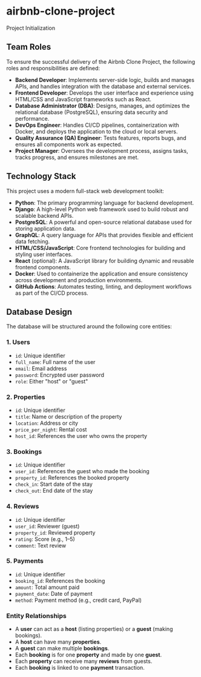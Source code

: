# airbnb-clone-project
Project Initialization
## Team Roles

To ensure the successful delivery of the Airbnb Clone Project, the following roles and responsibilities are defined:

- **Backend Developer**: Implements server-side logic, builds and manages APIs, and handles integration with the database and external services.
- **Frontend Developer**: Develops the user interface and experience using HTML/CSS and JavaScript frameworks such as React.
- **Database Administrator (DBA)**: Designs, manages, and optimizes the relational database (PostgreSQL), ensuring data security and performance.
- **DevOps Engineer**: Handles CI/CD pipelines, containerization with Docker, and deploys the application to the cloud or local servers.
- **Quality Assurance (QA) Engineer**: Tests features, reports bugs, and ensures all components work as expected.
- **Project Manager**: Oversees the development process, assigns tasks, tracks progress, and ensures milestones are met.

## Technology Stack

This project uses a modern full-stack web development toolkit:

- **Python**: The primary programming language for backend development.
- **Django**: A high-level Python web framework used to build robust and scalable backend APIs.
- **PostgreSQL**: A powerful and open-source relational database used for storing application data.
- **GraphQL**: A query language for APIs that provides flexible and efficient data fetching.
- **HTML/CSS/JavaScript**: Core frontend technologies for building and styling user interfaces.
- **React** (optional): A JavaScript library for building dynamic and reusable frontend components.
- **Docker**: Used to containerize the application and ensure consistency across development and production environments.
- **GitHub Actions**: Automates testing, linting, and deployment workflows as part of the CI/CD process.


## Database Design

The database will be structured around the following core entities:

### 1. Users
- `id`: Unique identifier
- `full_name`: Full name of the user
- `email`: Email address
- `password`: Encrypted user password
- `role`: Either "host" or "guest"

### 2. Properties
- `id`: Unique identifier
- `title`: Name or description of the property
- `location`: Address or city
- `price_per_night`: Rental cost
- `host_id`: References the user who owns the property

### 3. Bookings
- `id`: Unique identifier
- `user_id`: References the guest who made the booking
- `property_id`: References the booked property
- `check_in`: Start date of the stay
- `check_out`: End date of the stay

### 4. Reviews
- `id`: Unique identifier
- `user_id`: Reviewer (guest)
- `property_id`: Reviewed property
- `rating`: Score (e.g., 1–5)
- `comment`: Text review

### 5. Payments
- `id`: Unique identifier
- `booking_id`: References the booking
- `amount`: Total amount paid
- `payment_date`: Date of payment
- `method`: Payment method (e.g., credit card, PayPal)

### Entity Relationships

- A **user** can act as a **host** (listing properties) or a **guest** (making bookings).
- A **host** can have many **properties**.
- A **guest** can make multiple **bookings**.
- Each **booking** is for one **property** and made by one **guest**.
- Each **property** can receive many **reviews** from guests.
- Each **booking** is linked to one **payment** transaction.

